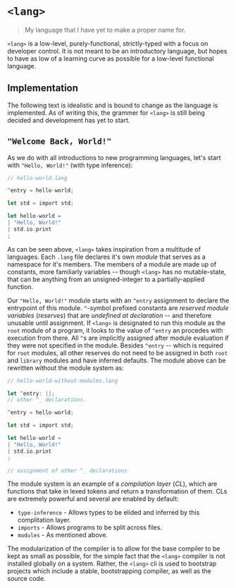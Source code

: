 # `<lang>`
> My language that I have yet to make a proper name for.

`<lang>` is a low-level, purely-functional, strictly-typed with a focus on developer control.
It is not meant to be an introductory language, but hopes to have as low of a learning curve
as possible for a low-level functional language.

## Implementation

The following text is idealistic and is bound to change as the language is implemented. As of writing this,
the grammer for `<lang>` is still being decided and development has yet to start.

## `"Welcome Back, World!"`

As we do with all introductions to new programming languages, let's start with `"Hello, World!"` (with type inference):

```rust
// hello-world.lang

^entry = hello-world;

let std = import std;

let hello-world =
| "Hello, World!"
| std.io.print
;
```

As can be seen above, `<lang>` takes inspiration from a multitude of languages. Each `.lang` file declares
it's own _module_ that serves as a namespace for it's members. The members of a module are made up of constants,
more familiarly variables -- though `<lang>` has no mutable-state, that can be anything from an unsigned-integer
to a partially-applied function.

Our `"Hello, World!"` module starts with an `^entry` assignment to declare the entrypoint of this module. 
`^`-symbol prefixed constants are _reserved module variables_ (_reserves_) that are _undefined at declaration_ 
-- and therefore unusable until assignment. If `<lang>` is designated to run this module as the `root` module 
of a program, it looks to the value of `^entry` an procedes with execution from there. All `^`s are implicitly 
assigned after module evaluation if they were not specified in the module. Besides `^entry` -- which is required
for `root` modules, all other reserves do not need to be assigned in both `root` and `library` modules and have 
inferred defaults. The module above can be rewritten without the module system as:

```rust
// hello-world-without-modules.lang

let ^entry: ||;
// other ^_ declarations.

^entry = hello-world;

let std = import std;

let hello-world =
| "Hello, World!"
| std.io.print
;

// assignment of other ^_ declarations
```

The module system is an example of a _compilation layer_ (_CL_), which are functions that take in lexed tokens and return 
a transformation of them. CLs are extremely powerful and several are enabled by default:

- `type-inference` - Allows types to be elided and inferred by this complitation layer.
- `imports` - Allows programs to be split across files.
- `modules` - As mentioned above.

The modularization of the compiler is to allow for the base compiler to be kept as small as possible, for the simple fact
that the `<lang>` compiler is not installed globally on a system. Rather, the `<lang>` cli is used to bootstrap projects
which include a stable, bootstrapping compiler, as well as the source code.
